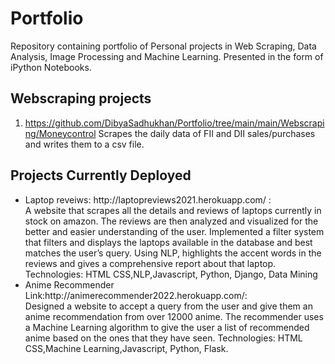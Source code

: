# Portfolio
Repository containing portfolio of Personal projects in Web Scraping, Data Analysis, Image Processing and Machine Learning. Presented in the form of iPython Notebooks. 
## Webscraping projects
  1. https://github.com/DibyaSadhukhan/Portfolio/tree/main/main/Webscraping/Moneycontrol 
     Scrapes the daily data of FII and DII sales/purchases and writes them to a csv file.
## Projects Currently Deployed
<ul>
<li>Laptop reveiws: http://laptopreviews2021.herokuapp.com/ :</li>
	A website that scrapes all the details and reviews of laptops currently in stock on amazon. The reviews are then analyzed and visualized for the            better and easier understanding of the user.
      	Implemented a filter system that filters and displays the laptops available in the database and best matches the user’s query. 
      	Using NLP, highlights the accent words in the reviews and gives a comprehensive report about that laptop.
	Technologies:	HTML CSS,NLP,Javascript, Python, Django, Data Mining
<li>Anime Recommender	Link:http://animerecommender2022.herokuapp.com/:</li> 
	Designed a website to accept a query from the user and give them an anime recommendation from over 12000 anime. 
	The recommender uses a Machine Learning algorithm  to give the user a list of recommended anime based on the ones that they have seen.
	Technologies:	HTML CSS,Machine Learning,Javascript, Python, Flask.

</ul>
  

